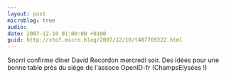 ```yaml
---
layout: post
microblog: true
audio: 
date: 2007-12-10 01:00:00 +0100
guid: http://xtof.micro.blog/2007/12/10/t487769222.html
---
```

Snorri confirme dîner David Recordon mercredi soir. Des idées pour une bonne table près du siège de l'assoce OpenID-fr (ChampsElysées !)
